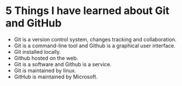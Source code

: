 # 5 Things I have learned about Git and GitHub

- Git is a version control system, changes tracking and collaboration.
- Git is a command-line tool and Github is a graphical user interface.
- Git installed locally.
- Github hosted on the web.
- Git is a software and Github is a service.
- Git is maintained by linux.
- GitHub is maintained by Microsoft.
